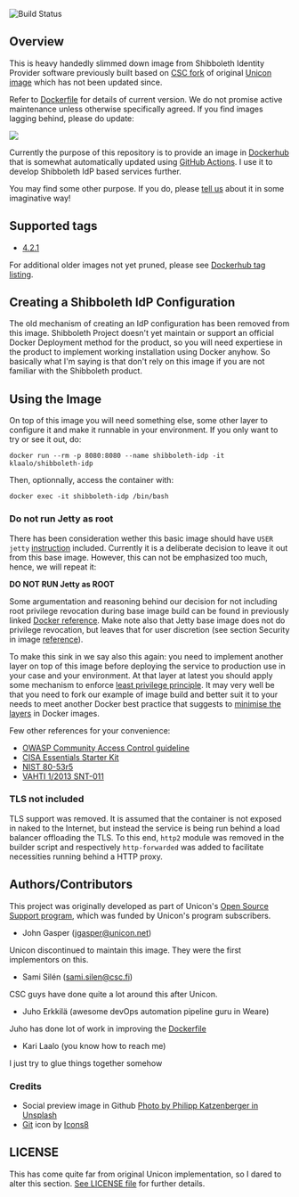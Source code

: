 ![Build Status](https://github.com/Olevi-id/shibboleth-idp-dockerized/actions/workflows/dockerhub.yml/badge.svg)

## Overview

This is heavy handedly slimmed down image from Shibboleth Identity Provider software previously built based on [CSC fork](https://github.com/CSCfi/shibboleth-idp-dockerized) of original [Unicon image](https://github.com/Unicon/shibboleth-idp-dockerized) which has not been updated since.

Refer to [Dockerfile](https://github.com/Olevi-id/shibboleth-idp-dockerized/blob/master/Dockerfile) for details of current version. We do not promise active maintenance unless otherwise specifically agreed. If you find images lagging behind, please do update: 

<a href="https://github.com/Olevi-id/shibboleth-idp-dockerized/fork">
    <img src="https://misc.karilaalo.fi/pics/icons8-git.svg" />
</a>

Currently the purpose of this repository is to provide an image in [Dockerhub](https://hub.docker.com/r/klaalo/shibboleth-idp) that is somewhat automatically updated using [GitHub Actions](https://github.com/features/actions). I use it to develop Shibboleth IdP based services further.

You may find some other purpose. If you do, please [tell us](https://www.weare.fi/en/contact-us/) about it in some imaginative way!

## Supported tags

* [4.2.1](https://github.com/Olevi-id/shibboleth-idp-dockerized/blob/master/Dockerfile)

For additional older images not yet pruned, please see [Dockerhub tag listing](https://hub.docker.com/r/klaalo/shibboleth-idp/tags).

## Creating a Shibboleth IdP Configuration

The old mechanism of creating an IdP configuration has been removed from this image. Shibboleth Project doesn't yet maintain or support an official Docker Deployment method for the product, so you will need expertiese in the product to implement working installation using Docker anyhow. So basically what I'm saying is that don't rely on this image if you are not familiar with the Shibboleth product.

## Using the Image

On top of this image you will need something else, some other layer to configure it and make it runnable in your environment. If you only want to try or see it out, do:

    docker run --rm -p 8080:8080 --name shibboleth-idp -it klaalo/shibboleth-idp

Then, optionnally, access the container with:

    docker exec -it shibboleth-idp /bin/bash

### Do not run Jetty as root

There has been consideration wether this basic image should have `USER jetty` [instruction](https://docs.docker.com/develop/develop-images/dockerfile_best-practices/#user) included. Currently it is a deliberate decision to leave it out from this base image. However, this can not be emphasized too much, hence, we will repeat it:

**DO NOT RUN Jetty as ROOT**

Some argumentation and reasoning behind our decision for not including root privilege revocation during base image build can be found in previously linked [Docker reference](https://docs.docker.com/develop/develop-images/dockerfile_best-practices/#user). Make note also that Jetty base image does not do privilege revocation, but leaves that for user discretion (see section Security in image [reference](https://hub.docker.com/_/jetty/)).

To make this sink in we say also this again: you need to implement another layer on top of this image before deploying the service to production use in your case and your environment. At that layer at latest you should apply some mechanism to enforce [least privilege principle](https://en.wikipedia.org/wiki/Principle_of_least_privilege). It may very well be that you need to fork our example of image build and better suit it to your needs to meet another Docker best practice that suggests to [minimise the layers](https://docs.docker.com/develop/develop-images/dockerfile_best-practices/#minimize-the-number-of-layers) in Docker images.

Few other references for your convenience:
* [OWASP Community Access Control guideline](https://owasp.org/www-community/Access_Control)
* [CISA Essentials Starter Kit](https://www.cisa.gov/sites/default/files/publications/Cyber%20Essentials%20Starter%20Kit_03.12.2021_508_0.pdf)
* [NIST 80-53r5](https://csrc.nist.gov/CSRC/media/Projects/risk-management/800-53%20Downloads/800-53r5/SP_800-53_v5_1-derived-OSCAL.pdf)
* [VAHTI 1/2013 SNT-011](https://www.suomidigi.fi/sites/default/files/2020-06/Vahti_ohje_1_2013_pdf_0.pdf)

### TLS not included

TLS support was removed. It is assumed that the container is not exposed in naked to the Internet, but instead the service is being run behind a load balancer offloading the TLS. To this end, `http2` module was removed in the builder script and respectively `http-forwarded` was added to facilitate necessities running behind a HTTP proxy.

## Authors/Contributors

This project was originally developed as part of Unicon's [Open Source Support program](https://unicon.net/support), which was funded by Unicon's program subscribers.

- John Gasper (<jgasper@unicon.net>)

Unicon discontinued to maintain this image. They were the first implementors on this.

- Sami Silén (<sami.silen@csc.fi>)

CSC guys have done quite a lot around this after Unicon.

- Juho Erkkilä (awesome devOps automation pipeline guru in Weare)

Juho has done lot of work in improving the [Dockerfile](https://github.com/Olevi-id/shibboleth-idp-dockerized/blob/master/Dockerfile)

- Kari Laalo (you know how to reach me)

I just try to glue things together somehow

### Credits

* Social preview image in Github [Photo by Philipp Katzenberger in Unsplash](https://unsplash.com/ko/@fantasyflip?utm_source=unsplash&utm_medium=referral&utm_content=creditCopyText)
* <a target="_blank" href="https://icons8.com/icon/16335/git">Git</a> icon by <a target="_blank" href="https://icons8.com">Icons8</a>  

## LICENSE

This has come quite far from original Unicon implementation, so I dared to alter this section. [See LICENSE file](https://github.com/Olevi-id/shibboleth-idp-dockerized/blob/master/LICENSE) for further details.